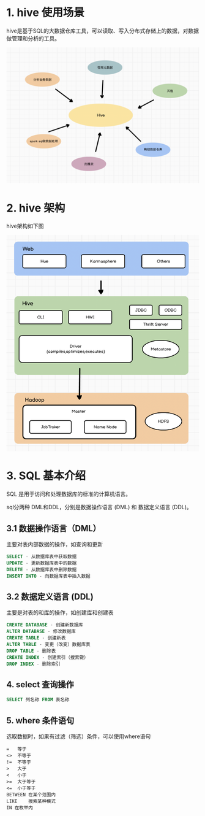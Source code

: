 # 1. hive 使用场景

hive是基于SQL的大数据仓库工具，可以读取、写入分布式存储上的数据，对数据做管理和分析的工具。

![hadoop api](../pictures/class/14/hive使用场景.png)

# 2. hive 架构

hive架构如下图


![hadoop api](../pictures/class/14/hive架构图.png)

# 3. SQL 基本介绍

SQL 是用于访问和处理数据库的标准的计算机语言。

sql分两种 DML和DDL，分别是数据操作语言 (DML) 和 数据定义语言 (DDL)。

## 3.1 数据操作语言（DML）
主要对表内部数据的操作，如查询和更新

```sql
SELECT - 从数据库表中获取数据
UPDATE - 更新数据库表中的数据
DELETE - 从数据库表中删除数据
INSERT INTO - 向数据库表中插入数据 
```

## 3.2 数据定义语言 (DDL)
主要是对表的和库的操作，如创建库和创建表

```sql
CREATE DATABASE - 创建新数据库
ALTER DATABASE - 修改数据库
CREATE TABLE - 创建新表
ALTER TABLE - 变更（改变）数据库表
DROP TABLE - 删除表
CREATE INDEX - 创建索引（搜索键）
DROP INDEX - 删除索引
```

## 4. select 查询操作
```sql
SELECT 列名称 FROM 表名称
```

## 5. where 条件语句

选取数据时，如果有过滤（筛选）条件，可以使用where语句
```
=	等于
<>	不等于
!=	不等于
>	大于
<	小于
>=	大于等于
<=	小于等于
BETWEEN	在某个范围内
LIKE	搜索某种模式
IN 在枚举内
```